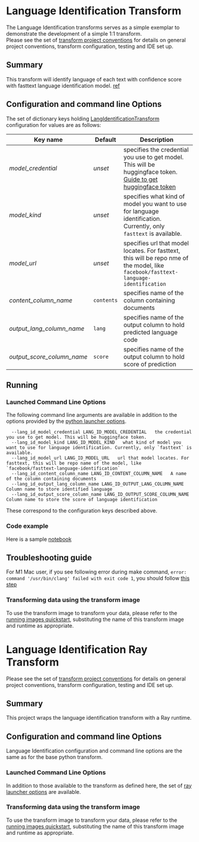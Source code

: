 # Language Identification Transform 
The Language Identification transforms serves as a simple exemplar to demonstrate the development
of a simple 1:1 transform.  
Please see the set of [transform project conventions](../../README.md#transform-project-conventions) for details on general project conventions, transform configuration, testing and IDE set up.

## Summary 
This transform will identify language of each text with confidence score with fasttext language identification model. [ref](https://huggingface.co/facebook/fasttext-language-identification)

## Configuration and command line Options

The set of dictionary keys holding [LangIdentificationTransform](dpk_lang_id/transform.py) 
configuration for values are as follows:

| Key name  | Default  | Description |
|------------|----------|--------------|
| _model_credential_ | _unset_ | specifies the credential you use to get model. This will be huggingface token. [Guide to get huggingface token](https://huggingface.co/docs/hub/security-tokens) |
| _model_kind_ | _unset_ | specifies what kind of model you want to use for language identification. Currently, only `fasttext` is available. |
| _model_url_ | _unset_ |  specifies url that model locates. For fasttext, this will be repo nme of the model, like `facebook/fasttext-language-identification` |
| _content_column_name_ | `contents` | specifies name of the column containing documents |
| _output_lang_column_name_ | `lang` | specifies name of the output column to hold predicted language code |
| _output_score_column_name_ | `score` | specifies name of the output column to hold score of prediction |

## Running

### Launched Command Line Options 
The following command line arguments are available in addition to 
the options provided by 
the [python launcher options](../../../data-processing-lib/doc/python-launcher-options.md).
```
  --lang_id_model_credential LANG_ID_MODEL_CREDENTIAL   the credential you use to get model. This will be huggingface token.
  --lang_id_model_kind LANG_ID_MODEL_KIND   what kind of model you want to use for language identification. Currently, only `fasttext` is available.
  --lang_id_model_url LANG_ID_MODEL_URL   url that model locates. For fasttext, this will be repo name of the model, like `facebook/fasttext-language-identification`
  --lang_id_content_column_name LANG_ID_CONTENT_COLUMN_NAME   A name of the column containing documents
  --lang_id_output_lang_column_name LANG_ID_OUTPUT_LANG_COLUMN_NAME   Column name to store identified language
  --lang_id_output_score_column_name LANG_ID_OUTPUT_SCORE_COLUMN_NAME   Column name to store the score of language identification
```
These correspond to the configuration keys described above.

### Code example
Here is a sample [notebook](lang_id.ipynb)

## Troubleshooting guide

For M1 Mac user, if you see following error during make command, `error: command '/usr/bin/clang' failed with exit code 1`, you should follow [this step](https://freeman.vc/notes/installing-fasttext-on-an-m1-mac)


### Transforming data using the transform image

To use the transform image to transform your data, please refer to the 
[running images quickstart](../../../doc/quick-start/run-transform-image.md),
substituting the name of this transform image and runtime as appropriate.

# Language Identification Ray Transform 
Please see the set of
[transform project conventions](../../README.md#transform-project-conventions)
for details on general project conventions, transform configuration,
testing and IDE set up.

## Summary 
This project wraps the language identification transform with a Ray runtime.

## Configuration and command line Options

Language Identification configuration and command line options are the same as for the base python transform. 

### Launched Command Line Options 
In addition to those available to the transform as defined here,
the set of 
[ray launcher options](../../../data-processing-lib/doc/ray-launcher-options.md) are available.

### Transforming data using the transform image

To use the transform image to transform your data, please refer to the 
[running images quickstart](../../../doc/quick-start/run-transform-image.md),
substituting the name of this transform image and runtime as appropriate.
